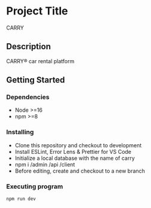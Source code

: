 # Project Title

CARRY

## Description

CARRY® car rental platform

## Getting Started

### Dependencies

- Node >=16
- npm >=8

### Installing
- Clone this repository and checkout to development
- Install ESLint, Error Lens & Prettier for VS Code
- Initialize a local database with the name of carry
- npm i /admin /api /client
- Before editing, create and checkout to a new branch

### Executing program

```
npm run dev
```
